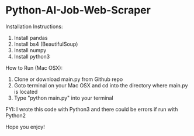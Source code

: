 # Python-AI-Job-Web-Scraper

Installation Instructions:
1) Install pandas
2) Install bs4 (BeautifulSoup)
3) Install numpy
4) Install python3

How to Run (Mac OSX):
1) Clone or download main.py from Github repo
2) Goto terminal on your Mac OSX and cd into the directory where main.py is located
3) Type "python main.py" into your terminal

FYI: I wrote this code with Python3 and there could be errors if run with Python2

Hope you enjoy!
